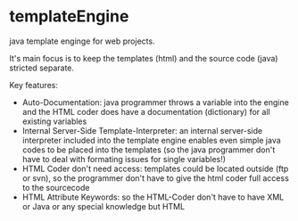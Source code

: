 templateEngine
==============

java template enginge for web projects.

It's main focus is to keep the templates (html) and the source code (java) stricted separate. 

Key features:
* Auto-Documentation: java programmer throws a variable into the engine and the HTML coder does have a documentation (dictionary) for all existing variables
* Internal Server-Side Template-Interpreter: an internal server-side interpreter included into the template engine enables even simple java codes to be placed into the templates (so the java programmer don't have to deal with formating issues for single variables!)
* HTML Coder don't need access: templates could be located outside (ftp or svn), so the programmer don't have to give the html coder full access to the sourcecode
* HTML Attribute Keywords: so the HTML-Coder don't have to have XML or Java or any special knowledge but HTML

